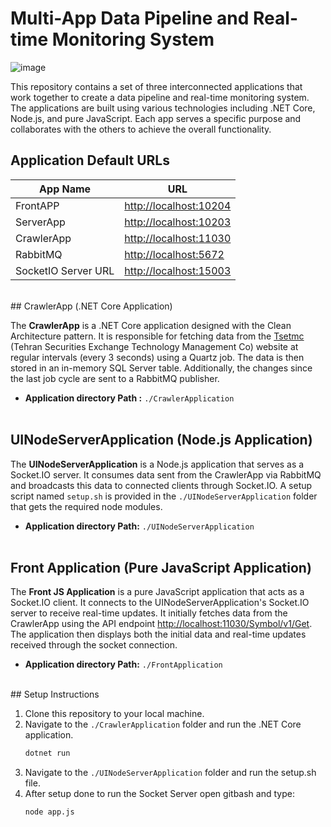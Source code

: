 # Multi-App Data Pipeline and Real-time Monitoring System


![image](https://github.com/Alirale/TSE_DataCrawleringApp/assets/59726045/6b2b0601-ee71-4e65-8887-81dafd2c6f0a)


This repository contains a set of three interconnected applications that work together to create a data pipeline and real-time monitoring system. The applications are built using various technologies including .NET Core, Node.js, and pure JavaScript. Each app serves a specific purpose and collaborates with the others to achieve the overall functionality.
<br>
## Application Default URLs

| App Name            | URL                              |
|---------------------|----------------------------------|
| FrontAPP            | [http://localhost:10204](http://localhost:10204)           |
| ServerApp           | [http://localhost:10203](http://localhost:10203)           |
| CrawlerApp          | [http://localhost:11030](http://localhost:11030)           |
| RabbitMQ            | [http://localhost:5672](http://localhost:5672)            |
| SocketIO Server URL | [http://localhost:15003](http://localhost:15003)           |

<br>
## CrawlerApp (.NET Core Application)

The **CrawlerApp** is a .NET Core application designed with the Clean Architecture pattern. It is responsible for fetching data from the [Tsetmc](http://www.tsetmc.com/) (Tehran Securities Exchange Technology Management Co) website at regular intervals (every 3 seconds) using a Quartz job. The data is then stored in an in-memory SQL Server table. Additionally, the changes since the last job cycle are sent to a RabbitMQ publisher.

- **Application directory Path :** `./CrawlerApplication`
<br><br>
## UINodeServerApplication (Node.js Application)

The **UINodeServerApplication** is a Node.js application that serves as a Socket.IO server. It consumes data sent from the CrawlerApp via RabbitMQ and broadcasts this data to connected clients through Socket.IO. A setup script named `setup.sh` is provided in the `./UINodeServerApplication` folder that gets the required node modules.

- **Application directory Path:** `./UINodeServerApplication`
<br><br>
## Front Application (Pure JavaScript Application)

The **Front JS Application** is a pure JavaScript application that acts as a Socket.IO client. It connects to the UINodeServerApplication's Socket.IO server to receive real-time updates. It initially fetches data from the CrawlerApp using the API endpoint [http://localhost:11030/Symbol/v1/Get](http://localhost:11030/Symbol/v1/Get). The application then displays both the initial data and real-time updates received through the socket connection.

- **Application directory Path:** `./FrontApplication`

<br>
## Setup Instructions

1. Clone this repository to your local machine.
2. Navigate to the `./CrawlerApplication` folder and run the .NET Core application.
   ```bash
   dotnet run
   
3. Navigate to the `./UINodeServerApplication` folder and run the setup.sh file.
4. After setup done to run the Socket Server open gitbash and type:
   ```bash
   node app.js


